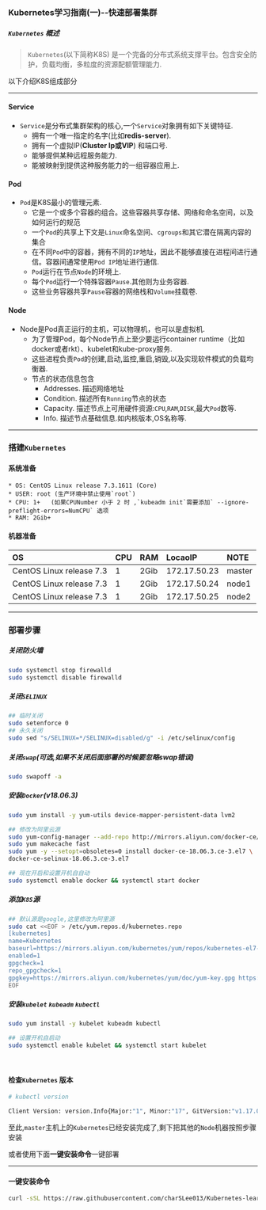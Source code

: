 ### Kubernetes学习指南(一)--快速部署集群

##### `Kubernetes` 概述

> `Kubernetes`(以下简称K8S) 是一个完备的分布式系统支撑平台。包含安全防护，负载均衡，多粒度的资源配额管理能力.
> 
> 
 以下介绍K8S组成部分

------------------------

#### **Service**

* `Service`是分布式集群架构的核心,一个`Service`对象拥有如下关键特征.
    - 拥有一个唯一指定的名字(比如**redis-server**).
    - 拥有一个虚拟IP(**Cluster Ip或VIP**) 和端口号.
    - 能够提供某种远程服务能力.
    - 能被映射到提供这种服务能力的一组容器应用上.

#### **Pod**

* `Pod`是K8S最小的管理元素.
    - 它是一个或多个容器的组合。这些容器共享存储、网络和命名空间，以及如何运行的规范
    - 一个`Pod`的共享上下文是`Linux`命名空间、`cgroups`和其它潜在隔离内容的集合
    - 在不同`Pod`中的容器，拥有不同的`IP`地址，因此不能够直接在进程间进行通信。容器间通常使用`Pod IP`地址进行通信.
    - `Pod`运行在节点`Node`的环境上.
    - 每个`Pod`运行一个特殊容器`Pause`.其他则为业务容器.
    - 这些业务容器共享`Pause`容器的网络栈和`Volume`挂载卷.


#### **Node**

* Node是Pod真正运行的主机，可以物理机，也可以是虚拟机.
    - 为了管理Pod，每个Node节点上至少要运行container runtime（比如docker或者rkt）、kubelet和kube-proxy服务.
    - 这些进程负责`Pod`的创建,启动,监控,重启,销毁,以及实现软件模式的负载均衡器.
    - 节点的状态信息包含
        - Addresses. 描述网络地址
        - Condition. 描述所有`Running`节点的状态
        - Capacity. 描述节点上可用硬件资源:`CPU`,`RAM`,`DISK`,最大`Pod`数等.
        - Info. 描述节点基础信息.如内核版本,OS名称等.


--------------------------------------------

### 搭建`Kubernetes`

#### 系统准备
    * OS: CentOS Linux release 7.3.1611 (Core)
    * USER: root (生产环境中禁止使用`root`)
    * CPU: 1+   (如果CPUNumber 小于 2 时 ,`kubeadm init`需要添加` --ignore-preflight-errors=NumCPU` 选项
    * RAM: 2Gib+

#### 机器准备

| OS | CPU | RAM | LocaoIP | NOTE |
| :------ | :------ | :------ | :------ | :------ |
| CentOS Linux release 7.3 | 1 | 2Gib | 172.17.50.23 | master |
| CentOS Linux release 7.3 | 1 | 2Gib | 172.17.50.24 | node1 |
| CentOS Linux release 7.3 | 1 | 2Gib | 172.17.50.25 | node2 |


------------------------------------

### 部署步骤

##### 关闭防火墙

```Bash
sudo systemctl stop firewalld
sudo systemctl disable firewalld
```

##### 关闭`SELINUX`

```Bash
## 临时关闭
sudo setenforce 0
## 永久关闭
sudo sed "s/SELINUX=*/SELINUX=disabled/g" -i /etc/selinux/config
```

##### 关闭`swap`(可选,如果不关闭后面部署的时候要忽略swap错误)

```Bash
sudo swapoff -a
```

##### 安装`Docker`(v18.06.3)

```Bash
sudo yum install -y yum-utils device-mapper-persistent-data lvm2

## 修改为阿里云源
sudo yum-config-manager --add-repo http://mirrors.aliyun.com/docker-ce/linux/centos/docker-ce.repo
sudo yum makecache fast
sudo yum -y --setopt=obsoletes=0 install docker-ce-18.06.3.ce-3.el7 \
docker-ce-selinux-18.06.3.ce-3.el7 

## 现在开启和设置开机自自动
sudo systemctl enable docker && systemctl start docker
```

##### 添加`K8S`源

```Bash
## 默认源是google,这里修改为阿里源
sudo cat <<EOF > /etc/yum.repos.d/kubernetes.repo
[kubernetes]
name=Kubernetes
baseurl=https://mirrors.aliyun.com/kubernetes/yum/repos/kubernetes-el7-x86_64/
enabled=1
gpgcheck=1
repo_gpgcheck=1
gpgkey=https://mirrors.aliyun.com/kubernetes/yum/doc/yum-key.gpg https://mirrors.aliyun.com/kubernetes/yum/doc/rpm-package-key.gpg
EOF
```

##### 安装`kubelet` `kubeadm` `kubectl`

```Bash
sudo yum install -y kubelet kubeadm kubectl

## 设置开机自启动
sudo systemctl enable kubelet && systemctl start kubelet
```
<br />


#### 检查`Kubernetes` 版本

```Bash
# kubectl version

Client Version: version.Info{Major:"1", Minor:"17", GitVersion:"v1.17.0", GitCommit:"70132b0f130acc0bed193d9ba59dd186f0e634cf", GitTreeState:"clean", BuildDate:"2019-12-07T21:20:10Z", GoVersion:"go1.13.4", Compiler:"gc", Platform:"linux/amd64"}
```

至此,`master`主机上的`Kubernetes`已经安装完成了,剩下把其他的`Node`机器按照步骤安装

或者使用下面**一键安装命令**一键部署

-----------------------------------

#### 一键安装命令

```Bash
curl -sSL https://raw.githubusercontent.com/charSLee013/Kubernetes-learn/master/chapter01/kubernetes-centos-install.sh | bash
```

